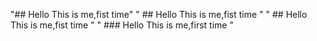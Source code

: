 "## Hello This is me,fist time" 
" ## Hello This is me,fist time " 
" ## Hello This is me,fist time " 
" ### Hello This is me,first time " 
